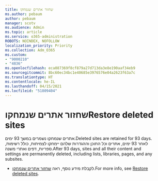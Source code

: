 ```yaml
---
title: שחזור אתרים שנמחקו
ms.author: pebaum
author: pebaum
manager: scotv
ms.audience: Admin
ms.topic: article
ms.service: o365-administration
ROBOTS: NOINDEX, NOFOLLOW
localization_priority: Priority
ms.collection: Adm_O365
ms.custom:
- "9000210"
- "4836"
ms.openlocfilehash: eca087369f8cf879a27d713da3e8e190aaf34eb9
ms.sourcegitcommit: 8bc60ec34bc1e40685e3976576e04a2623f63a7c
ms.translationtype: HT
ms.contentlocale: he-IL
ms.lasthandoff: 04/15/2021
ms.locfileid: "51809404"
---
```

# <a name="restore-deleted-sites"></a><span data-ttu-id="d5485-102">שחזור אתרים שנמחקו</span><span class="sxs-lookup"><span data-stu-id="d5485-102">Restore deleted sites</span></span>

<span data-ttu-id="d5485-103">אתרים שנמחקו נשמרים במשך 93 ימים.</span><span class="sxs-lookup"><span data-stu-id="d5485-103">Deleted sites are retained for 93 days.</span></span> <span data-ttu-id="d5485-104">לאחר 93 ימים, אתרים וכל התוכן וההגדרות שלהם יימחקו לצמיתות, כולל רשימות, ספריות, דפים ואתרי משנה.</span><span class="sxs-lookup"><span data-stu-id="d5485-104">After 93 days, sites and all their content and settings are permanently deleted, including lists, libraries, pages, and any subsites.</span></span>

- <span data-ttu-id="d5485-105">לקבלת מידע נוסף, ראה [שחזור אתרים שנמחקו](https://docs.microsoft.com/sharepoint/restore-deleted-site-collection).</span><span class="sxs-lookup"><span data-stu-id="d5485-105">For more info, see [Restore deleted sites](https://docs.microsoft.com/sharepoint/restore-deleted-site-collection).</span></span>
